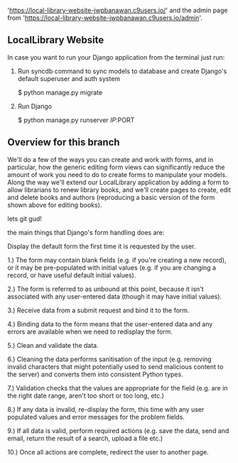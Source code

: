 

'https://local-library-website-jwpbanawan.c9users.io/' and the admin page from 
'https://local-library-website-jwpbanawan.c9users.io/admin'.

## LocalLibrary  Website

In case you want to run your Django application from the terminal just run:

1) Run syncdb command to sync models to database and create Django's default superuser and auth system

    $ python manage.py migrate

2) Run Django

    $ python manage.py runserver $IP:$PORT
    
## Overview for this branch

We'll do a few of the ways you can create and work with forms, and in particular, how the generic editing form views can significantly reduce the amount of work you need to do to create forms to manipulate your models. Along the way we'll extend our LocalLibrary application by adding a form to allow librarians to renew library books, and we'll create pages to create, edit and delete books and authors (reproducing a basic version of the form shown above for editing books).

lets git gud!


the main things that Django's form handling does are:

Display the default form the first time it is requested by the user.

1.) The form may contain blank fields (e.g. if you're creating a new record), or it may be pre-populated with initial values (e.g. if you are changing a record, or have useful default initial values).

2.) The form is referred to as unbound at this point, because it isn't associated with any user-entered data (though it may have initial values).

3.) Receive data from a submit request and bind it to the form.

4.) Binding data to the form means that the user-entered data and any errors are available when we need to redisplay the form.

5.) Clean and validate the data.

6.) Cleaning the data performs sanitisation of the input (e.g. removing invalid characters that might potentially used to send malicious content to the server) and converts them into consistent Python types.

7.) Validation checks that the values are appropriate for the field (e.g. are in the right date range, aren't too short or too long, etc.)

8.) If any data is invalid, re-display the form, this time with any user populated values and error messages for the problem fields.

9.) If all data is valid, perform required actions (e.g. save the data, send and email, return the result of a search, upload a file etc.)

10.) Once all actions are complete, redirect the user to another page.
